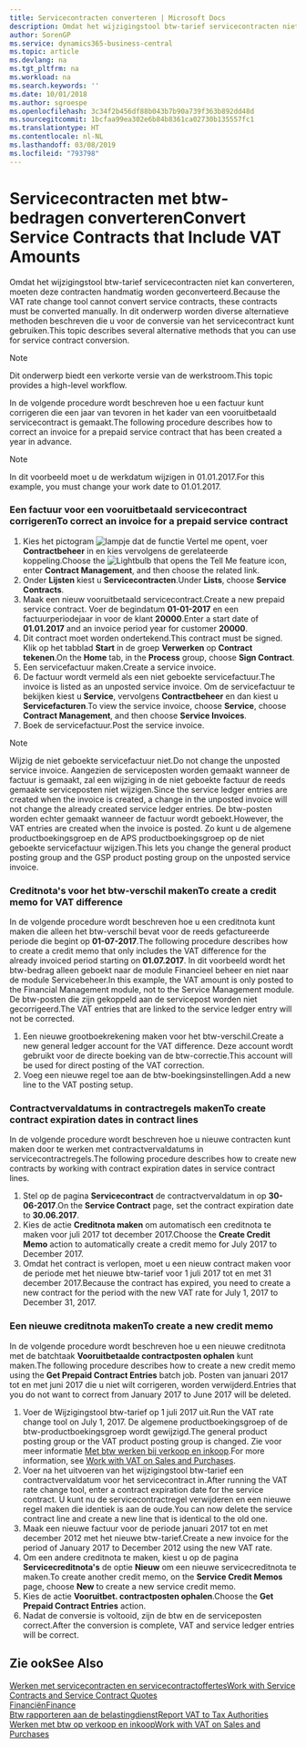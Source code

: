```yaml
---
title: Servicecontracten converteren | Microsoft Docs
description: Omdat het wijzigingstool btw-tarief servicecontracten niet kan converteren, moeten deze contracten handmatig worden geconverteerd. In dit onderwerp worden diverse alternatieve methoden beschreven die u voor de conversie van het servicecontract kunt gebruiken.
author: SorenGP
ms.service: dynamics365-business-central
ms.topic: article
ms.devlang: na
ms.tgt_pltfrm: na
ms.workload: na
ms.search.keywords: ''
ms.date: 10/01/2018
ms.author: sgroespe
ms.openlocfilehash: 3c34f2b456df88b043b7b90a739f363b892dd48d
ms.sourcegitcommit: 1bcfaa99ea302e6b84b8361ca02730b135557fc1
ms.translationtype: HT
ms.contentlocale: nl-NL
ms.lasthandoff: 03/08/2019
ms.locfileid: "793798"
---
```

# <a name="convert-service-contracts-that-include-vat-amounts"></a><span data-ttu-id="42447-104">Servicecontracten met btw-bedragen converteren</span><span class="sxs-lookup"><span data-stu-id="42447-104">Convert Service Contracts that Include VAT Amounts</span></span>
<span data-ttu-id="42447-105">Omdat het wijzigingstool btw-tarief servicecontracten niet kan converteren, moeten deze contracten handmatig worden geconverteerd.</span><span class="sxs-lookup"><span data-stu-id="42447-105">Because the VAT rate change tool cannot convert service contracts, these contracts must be converted manually.</span></span> <span data-ttu-id="42447-106">In dit onderwerp worden diverse alternatieve methoden beschreven die u voor de conversie van het servicecontract kunt gebruiken.</span><span class="sxs-lookup"><span data-stu-id="42447-106">This topic describes several alternative methods that you can use for service contract conversion.</span></span>  

> [!NOTE]  
>  <span data-ttu-id="42447-107">Dit onderwerp biedt een verkorte versie van de werkstroom.</span><span class="sxs-lookup"><span data-stu-id="42447-107">This topic provides a high-level workflow.</span></span>  

 <span data-ttu-id="42447-108">In de volgende procedure wordt beschreven hoe u een factuur kunt corrigeren die een jaar van tevoren in het kader van een vooruitbetaald servicecontract is gemaakt.</span><span class="sxs-lookup"><span data-stu-id="42447-108">The following procedure describes how to correct an invoice for a prepaid service contract that has been created a year in advance.</span></span>  

> [!NOTE]  
>  <span data-ttu-id="42447-109">In dit voorbeeld moet u de werkdatum wijzigen in 01.01.2017.</span><span class="sxs-lookup"><span data-stu-id="42447-109">For this example, you must change your work date to 01.01.2017.</span></span>  

### <a name="to-correct-an-invoice-for-a-prepaid-service-contract"></a><span data-ttu-id="42447-110">Een factuur voor een vooruitbetaald servicecontract corrigeren</span><span class="sxs-lookup"><span data-stu-id="42447-110">To correct an invoice for a prepaid service contract</span></span>  
1. <span data-ttu-id="42447-111">Kies het pictogram ![lampje dat de functie Vertel me opent](media/ui-search/search_small.png "Vertel me wat u wilt doen"), voer **Contractbeheer** in en kies vervolgens de gerelateerde koppeling.</span><span class="sxs-lookup"><span data-stu-id="42447-111">Choose the ![Lightbulb that opens the Tell Me feature](media/ui-search/search_small.png "Tell me what you want to do") icon, enter **Contract Management**, and then choose the related link.</span></span>  
2. <span data-ttu-id="42447-112">Onder **Lijsten** kiest u **Servicecontracten**.</span><span class="sxs-lookup"><span data-stu-id="42447-112">Under **Lists**, choose **Service Contracts**.</span></span>  
3. <span data-ttu-id="42447-113">Maak een nieuw vooruitbetaald servicecontract.</span><span class="sxs-lookup"><span data-stu-id="42447-113">Create a new prepaid service contract.</span></span> <span data-ttu-id="42447-114">Voer de begindatum **01-01-2017** en een factuurperiodejaar in voor de klant **20000**.</span><span class="sxs-lookup"><span data-stu-id="42447-114">Enter a start date of **01.01.2017** and an invoice period year for customer **20000**.</span></span>  
4. <span data-ttu-id="42447-115">Dit contract moet worden ondertekend.</span><span class="sxs-lookup"><span data-stu-id="42447-115">This contract must be signed.</span></span> <span data-ttu-id="42447-116">Klik op het tabblad **Start** in de groep **Verwerken** op **Contract tekenen**.</span><span class="sxs-lookup"><span data-stu-id="42447-116">On the **Home** tab, in the **Process** group, choose **Sign Contract**.</span></span>  
5. <span data-ttu-id="42447-117">Een servicefactuur maken.</span><span class="sxs-lookup"><span data-stu-id="42447-117">Create a service invoice.</span></span>
6. <span data-ttu-id="42447-118">De factuur wordt vermeld als een niet geboekte servicefactuur.</span><span class="sxs-lookup"><span data-stu-id="42447-118">The invoice is listed as an unposted service invoice.</span></span> <span data-ttu-id="42447-119">Om de servicefactuur te bekijken kiest u **Service**, vervolgens **Contractbeheer** en dan kiest u **Servicefacturen**.</span><span class="sxs-lookup"><span data-stu-id="42447-119">To view the service invoice, choose **Service**, choose **Contract Management**, and then choose **Service Invoices**.</span></span>  
7. <span data-ttu-id="42447-120">Boek de servicefactuur.</span><span class="sxs-lookup"><span data-stu-id="42447-120">Post the service invoice.</span></span>  

> [!NOTE]  
>  <span data-ttu-id="42447-121">Wijzig de niet geboekte servicefactuur niet.</span><span class="sxs-lookup"><span data-stu-id="42447-121">Do not change the unposted service invoice.</span></span> <span data-ttu-id="42447-122">Aangezien de serviceposten worden gemaakt wanneer de factuur is gemaakt, zal een wijziging in de niet geboekte factuur de reeds gemaakte serviceposten niet wijzigen.</span><span class="sxs-lookup"><span data-stu-id="42447-122">Since the service ledger entries are created when the invoice is created, a change in the unposted invoice will not change the already created service ledger entries.</span></span> <span data-ttu-id="42447-123">De btw-posten worden echter gemaakt wanneer de factuur wordt geboekt.</span><span class="sxs-lookup"><span data-stu-id="42447-123">However, the VAT entries are created when the invoice is posted.</span></span> <span data-ttu-id="42447-124">Zo kunt u de algemene productboekingsgroep en de APS productboekingsgroep op de niet geboekte servicefactuur wijzigen.</span><span class="sxs-lookup"><span data-stu-id="42447-124">This lets you change the general product posting group and the GSP product posting group on the unposted service invoice.</span></span>  

### <a name="to-create-a-credit-memo-for-vat-difference"></a><span data-ttu-id="42447-125">Creditnota's voor het btw-verschil maken</span><span class="sxs-lookup"><span data-stu-id="42447-125">To create a credit memo for VAT difference</span></span>  
<span data-ttu-id="42447-126">In de volgende procedure wordt beschreven hoe u een creditnota kunt maken die alleen het btw-verschil bevat voor de reeds gefactureerde periode die begint op **01-07-2017**.</span><span class="sxs-lookup"><span data-stu-id="42447-126">The following procedure describes how to create a credit memo that only includes the VAT difference for the already invoiced period starting on **01.07.2017**.</span></span> <span data-ttu-id="42447-127">In dit voorbeeld wordt het btw-bedrag alleen geboekt naar de module Financieel beheer en niet naar de module Servicebeheer.</span><span class="sxs-lookup"><span data-stu-id="42447-127">In this example, the VAT amount is only posted to the Financial Management module, not to the Service Management module.</span></span> <span data-ttu-id="42447-128">De btw-posten die zijn gekoppeld aan de servicepost worden niet gecorrigeerd.</span><span class="sxs-lookup"><span data-stu-id="42447-128">The VAT entries that are linked to the service ledger entry will not be corrected.</span></span>  

1. <span data-ttu-id="42447-129">Een nieuwe grootboekrekening maken voor het btw-verschil.</span><span class="sxs-lookup"><span data-stu-id="42447-129">Create a new general ledger account for the VAT difference.</span></span> <span data-ttu-id="42447-130">Deze account wordt gebruikt voor de directe boeking van de btw-correctie.</span><span class="sxs-lookup"><span data-stu-id="42447-130">This account will be used for direct posting of the VAT correction.</span></span>  
2. <span data-ttu-id="42447-131">Voeg een nieuwe regel toe aan de btw-boekingsinstellingen.</span><span class="sxs-lookup"><span data-stu-id="42447-131">Add a new line to the VAT posting setup.</span></span>  

### <a name="to-create-contract-expiration-dates-in-contract-lines"></a><span data-ttu-id="42447-132">Contractvervaldatums in contractregels maken</span><span class="sxs-lookup"><span data-stu-id="42447-132">To create contract expiration dates in contract lines</span></span>  
<span data-ttu-id="42447-133">In de volgende procedure wordt beschreven hoe u nieuwe contracten kunt maken door te werken met contractvervaldatums in servicecontractregels.</span><span class="sxs-lookup"><span data-stu-id="42447-133">The following procedure describes how to create new contracts by working with contract expiration dates in service contract lines.</span></span>  

1. <span data-ttu-id="42447-134">Stel op de pagina **Servicecontract** de contractvervaldatum in op **30-06-2017**.</span><span class="sxs-lookup"><span data-stu-id="42447-134">On the **Service Contract** page, set the contract expiration date to **30.06.2017**.</span></span>  
2. <span data-ttu-id="42447-135">Kies de actie **Creditnota maken** om automatisch een creditnota te maken voor juli 2017 tot december 2017.</span><span class="sxs-lookup"><span data-stu-id="42447-135">Choose the **Create Credit Memo** action to automatically create a credit memo for July 2017 to December 2017.</span></span>  
3. <span data-ttu-id="42447-136">Omdat het contract is verlopen, moet u een nieuw contract maken voor de periode met het nieuwe btw-tarief voor 1 juli 2017 tot en met 31 december 2017.</span><span class="sxs-lookup"><span data-stu-id="42447-136">Because the contract has expired, you need to create a new contract for the period with the new VAT rate for July 1, 2017 to December 31, 2017.</span></span>  

### <a name="to-create-a-new-credit-memo"></a><span data-ttu-id="42447-137">Een nieuwe creditnota maken</span><span class="sxs-lookup"><span data-stu-id="42447-137">To create a new credit memo</span></span>  
<span data-ttu-id="42447-138">In de volgende procedure wordt beschreven hoe u een nieuwe creditnota met de batchtaak **Vooruitbetaalde contractposten ophalen** kunt maken.</span><span class="sxs-lookup"><span data-stu-id="42447-138">The following procedure describes how to create a new credit memo using the **Get Prepaid Contract Entries** batch job.</span></span> <span data-ttu-id="42447-139">Posten van januari 2017 tot en met juni 2017 die u niet wilt corrigeren, worden verwijderd.</span><span class="sxs-lookup"><span data-stu-id="42447-139">Entries that you do not want to correct from January 2017 to June 2017 will be deleted.</span></span>  

1. <span data-ttu-id="42447-140">Voer de Wijzigingstool btw-tarief op 1 juli 2017 uit.</span><span class="sxs-lookup"><span data-stu-id="42447-140">Run the VAT rate change tool on July 1, 2017.</span></span> <span data-ttu-id="42447-141">De algemene productboekingsgroep of de btw-productboekingsgroep wordt gewijzigd.</span><span class="sxs-lookup"><span data-stu-id="42447-141">The general product posting group or the VAT product posting group is changed.</span></span> <span data-ttu-id="42447-142">Zie voor meer informatie [Met btw werken bij verkoop en inkoop](finance-work-with-vat.md).</span><span class="sxs-lookup"><span data-stu-id="42447-142">For more information, see [Work with VAT on Sales and Purchases](finance-work-with-vat.md).</span></span>  
2. <span data-ttu-id="42447-143">Voer na het uitvoeren van het wijzigingstool btw-tarief een contractvervaldatum voor het servicecontract in.</span><span class="sxs-lookup"><span data-stu-id="42447-143">After running the VAT rate change tool, enter a contract expiration date for the service contract.</span></span> <span data-ttu-id="42447-144">U kunt nu de servicecontractregel verwijderen en een nieuwe regel maken die identiek is aan de oude.</span><span class="sxs-lookup"><span data-stu-id="42447-144">You can now delete the service contract line and create a new line that is identical to the old one.</span></span>  
3. <span data-ttu-id="42447-145">Maak een nieuwe factuur voor de periode januari 2017 tot en met december 2012 met het nieuwe btw-tarief.</span><span class="sxs-lookup"><span data-stu-id="42447-145">Create a new invoice for the period of January 2017 to December 2012 using the new VAT rate.</span></span>  
4. <span data-ttu-id="42447-146">Om een andere creditnota te maken, kiest u op de pagina **Servicecreditnota's** de optie **Nieuw** om een nieuwe servicecreditnota te maken.</span><span class="sxs-lookup"><span data-stu-id="42447-146">To create another credit memo, on the **Service Credit Memos** page, choose **New** to create a new service credit memo.</span></span>  
5. <span data-ttu-id="42447-147">Kies de actie **Vooruitbet. contractposten ophalen**.</span><span class="sxs-lookup"><span data-stu-id="42447-147">Choose the **Get Prepaid Contract Entries** action.</span></span>  
6. <span data-ttu-id="42447-148">Nadat de conversie is voltooid, zijn de btw en de serviceposten correct.</span><span class="sxs-lookup"><span data-stu-id="42447-148">After the conversion is complete, VAT and service ledger entries will be correct.</span></span>  

## <a name="see-also"></a><span data-ttu-id="42447-149">Zie ook</span><span class="sxs-lookup"><span data-stu-id="42447-149">See Also</span></span>  
[<span data-ttu-id="42447-150">Werken met servicecontracten en servicecontractoffertes</span><span class="sxs-lookup"><span data-stu-id="42447-150">Work with Service Contracts and Service Contract Quotes</span></span>](service-how-to-create-service-contracts-and-service-contract-quotes.md)  
[<span data-ttu-id="42447-151">Financiën</span><span class="sxs-lookup"><span data-stu-id="42447-151">Finance</span></span>](finance.md)  
[<span data-ttu-id="42447-152">Btw rapporteren aan de belastingdienst</span><span class="sxs-lookup"><span data-stu-id="42447-152">Report VAT to Tax Authorities</span></span>](finance-how-report-vat.md)  
[<span data-ttu-id="42447-153">Werken met btw op verkoop en inkoop</span><span class="sxs-lookup"><span data-stu-id="42447-153">Work with VAT on Sales and Purchases</span></span>](finance-work-with-vat.md)  
